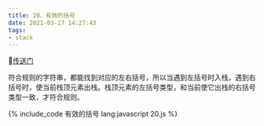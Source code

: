 ```yaml
---
title: 20、有效的括号
date: 2021-03-27 14:27:43
tags: 
- stack
---
```

[传送门](https://leetcode-cn.com/problems/valid-parentheses/)

符合规则的字符串，都能找到对应的左右括号，所以当遇到左括号时入栈，遇到右括号时，使当前栈顶元素出栈。栈顶元素的左括号类型，和当前使它出栈的右括号类型一致，才符合规则。

{% include_code 有效的括号 lang:javascript 20.js %}